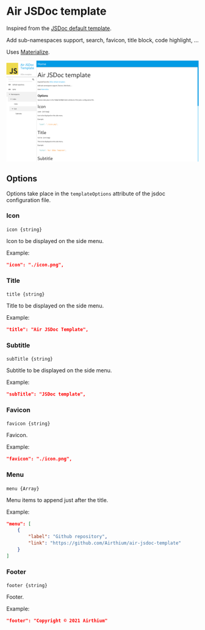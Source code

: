 # Air JSDoc template

Inspired from the [JSDoc default template](https://github.com/jsdoc/jsdoc/tree/main/packages/jsdoc/templates/default).

Add sub-namespaces support, search, favicon, title block, code highlight, ...

Uses [Materialize](https://materializecss.com/).

![](./screenshot.png)

## Options

Options take place in the `templateOptions` attribute of the jsdoc configuration file.

### Icon

`icon {string}`

Icon to be displayed on the side menu.

Example:

```json
"icon": "./icon.png",
```

### Title

`title {string}`

Title to be displayed on the side menu.

Example:

```json
"title": "Air JSDoc Template",
```

### Subtitle

`subTitle {string}`

Subtitle to be displayed on the side menu.

Example:

```json
"subTitle": "JSDoc template",
```

### Favicon

`favicon {string}`

Favicon.

Example:

```json
"favicon": "./icon.png",
```

### Menu

`menu {Array}`

Menu items to append just after the title.

Example:

```json
"menu": [
    {
        "label": "Github repository",
        "link": "https://github.com/Airthium/air-jsdoc-template"
    }
]
```

### Footer

`footer {string}`

Footer.

Example:

```json
"footer": "Copyright © 2021 Airthium"
```
